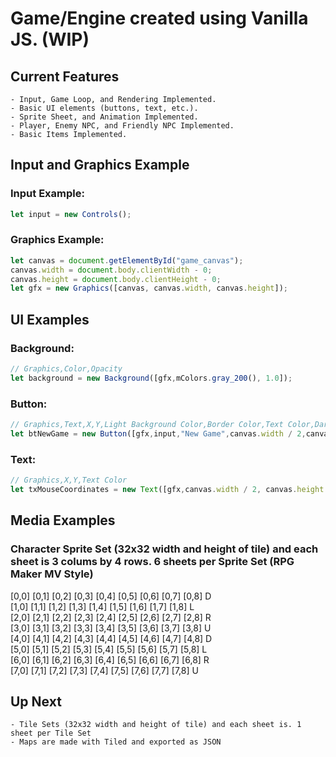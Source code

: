 # Game/Engine created using Vanilla JS. (WIP)

## Current Features
```
- Input, Game Loop, and Rendering Implemented.
- Basic UI elements (buttons, text, etc.).
- Sprite Sheet, and Animation Implemented.
- Player, Enemy NPC, and Friendly NPC Implemented.
- Basic Items Implemented.
```
## Input and Graphics Example
### Input Example:
```js
let input = new Controls();
```
### Graphics Example:
```js
let canvas = document.getElementById("game_canvas");
canvas.width = document.body.clientWidth - 0;
canvas.height = document.body.clientHeight - 0;
let gfx = new Graphics([canvas, canvas.width, canvas.height]);
```
## UI Examples
### Background:
```js
// Graphics,Color,Opacity
let background = new Background([gfx,mColors.gray_200(), 1.0]);
```
### Button:
```js
// Graphics,Text,X,Y,Light Background Color,Border Color,Text Color,Dark Background Color, Callback
let btNewGame = new Button([gfx,input,"New Game",canvas.width / 2,canvas.height / 2 - 60,mColors.blue_600(),mColors.blue_200(),mColors.gray_200(),mColors.blue_800(),() => { console.log("new game click") }]);
```
### Text:
```js
// Graphics,X,Y,Text Color
let txMouseCoordinates = new Text([gfx,canvas.width / 2, canvas.height - 20, mColors.blue_900()]);
```
## Media Examples
### Character Sprite Set (32x32 width and height of tile) and each sheet is 3 colums by 4 rows. 6 sheets per Sprite Set (RPG Maker MV Style)
[0,0] [0,1] [0,2] [0,3] [0,4] [0,5] [0,6] [0,7] [0,8] D  
[1,0] [1,1] [1,2] [1,3] [1,4] [1,5] [1,6] [1,7] [1,8] L  
[2,0] [2,1] [2,2] [2,3] [2,4] [2,5] [2,6] [2,7] [2,8] R  
[3,0] [3,1] [3,2] [3,3] [3,4] [3,5] [3,6] [3,7] [3,8] U  
[4,0] [4,1] [4,2] [4,3] [4,4] [4,5] [4,6] [4,7] [4,8] D  
[5,0] [5,1] [5,2] [5,3] [5,4] [5,5] [5,6] [5,7] [5,8] L  
[6,0] [6,1] [6,2] [6,3] [6,4] [6,5] [6,6] [6,7] [6,8] R  
[7,0] [7,1] [7,2] [7,3] [7,4] [7,5] [7,6] [7,7] [7,8] U  
## Up Next
```
- Tile Sets (32x32 width and height of tile) and each sheet is. 1 sheet per Tile Set
- Maps are made with Tiled and exported as JSON
```
